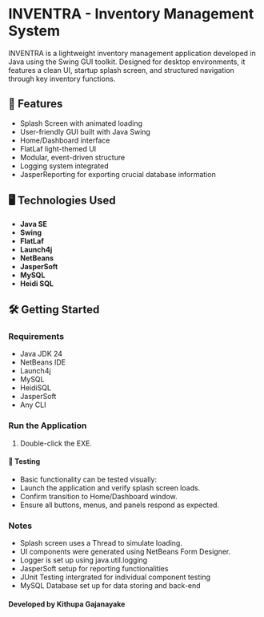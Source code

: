 # INVENTRA - Inventory Management System

INVENTRA is a lightweight inventory management application developed in Java using the Swing GUI toolkit. Designed for desktop environments, it features a clean UI, startup splash screen, and structured navigation through key inventory functions.

## 🚀 Features

- Splash Screen with animated loading
- User-friendly GUI built with Java Swing
- Home/Dashboard interface
- FlatLaf light-themed UI
- Modular, event-driven structure
- Logging system integrated
- JasperReporting for exporting crucial database information

## 🖥️ Technologies Used

- **Java SE**
- **Swing**
- **FlatLaf**
- **Launch4j**
- **NetBeans**
- **JasperSoft** 
- **MySQL**
- **Heidi SQL**

## 🛠️ Getting Started

### Requirements

- Java JDK 24
- NetBeans IDE
- Launch4j
- MySQL
- HeidiSQL
- JasperSoft
- Any CLI

### Run the Application
1. Double-click the EXE.

####  🧪 Testing
- Basic functionality can be tested visually:
- Launch the application and verify splash screen loads.
- Confirm transition to Home/Dashboard window.
- Ensure all buttons, menus, and panels respond as expected.

### Notes
- Splash screen uses a Thread to simulate loading.
- UI components were generated using NetBeans Form Designer.
- Logger is set up using java.util.logging
- JasperSoft setup for reporting functionalities
- JUnit Testing intergrated for individual component testing
- MySQL Database set up for data storing and back-end

#### Developed by Kithupa Gajanayake